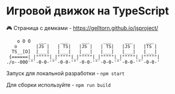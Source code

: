 # Игровой движок на TypeScript

🎮 Страница с демками - https://gelltorn.github.io/jsproject/

```
    o O O   ___     ___     ___     ___     ___     ___
   o       |JS |   | TS|   |JS |   | TS|   |JS |   |TS |
  TS__[O]  |___|   |___|   |___|   |___|   |___|   |___|
 {======|_|"""""|_|"""""|_|"""""|_|"""""|_|"""""|_|"""""|
./o--000'"`-0-0-'"`-0-0-'"`-0-0-'"`-0-0-'"`-0-0-'"`-0-0-'
```

Запуск для локальной разработки - `npm start`

Для сборки используйте - `npm run build`
